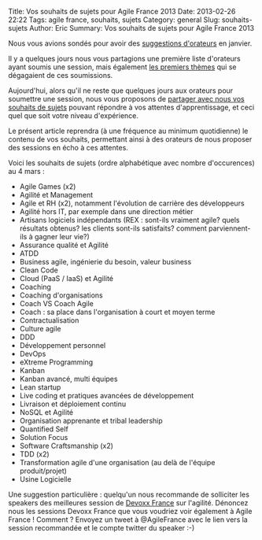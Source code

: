 Title: Vos souhaits de sujets pour Agile France 2013
Date: 2013-02-26 22:22
Tags: agile france, souhaits, sujets
Category: general
Slug: souhaits-sujets
Author: Eric
Summary: Vos souhaits de sujets pour Agile France 2013

Nous vous avions sondés pour avoir des [suggestions d'orateurs][1] en janvier.

Il y a quelques jours nous vous partagions une première liste d'orateurs ayant soumis une session, mais également [les premiers thèmes][2] qui se dégagaient de ces soumissions.

Aujourd'hui, alors qu'il ne reste que quelques jours aux orateurs pour soumettre une session, nous vous proposons de [partager avec nous vos souhaits de sujets][3] pouvant répondre à vos attentes d'apprentissage, et ceci quel que soit votre niveau d'expérience.

Le présent article reprendra (à une fréquence au minimum quotidienne) le contenu de vos souhaits, permettant ainsi à des orateurs de nous proposer des sessions en écho à ces attentes.

Voici les souhaits de sujets (ordre alphabétique avec nombre d'occurences) au 4 mars :

- Agile Games (x2)
- Agilité et Management
- Agile et RH (x2), notamment l'évolution de carrière des développeurs
- Agilité hors IT, par exemple dans une direction métier
- Artisans logiciels indépendants (REX : sont-ils vraiment agile? quels résultats obtenus? les clients sont-ils satisfaits? comment parviennent-ils à gagner leur vie?)
- Assurance qualité et Agilité
- ATDD
- Business agile, ingénierie du besoin, valeur business
- Clean Code
- Cloud (PaaS / IaaS) et Agilité
- Coaching
- Coaching d'organisations
- Coach VS Coach Agile
- Coach : sa place dans l'organisation à court et moyen terme
- Contractualisation
- Culture agile
- DDD
- Développement personnel
- DevOps
- eXtreme Programming
- Kanban
- Kanban avancé, multi équipes
- Lean startup
- Live coding et pratiques avancées de développement
- Livraison et déploiement continu
- NoSQL et Agilité
- Organisation apprenante et tribal leadership
- Quantified Self
- Solution Focus
- Software Craftsmanship (x2)
- TDD (x2)
- Transformation agile d'une organisation (au delà de l'équipe produit/projet)
- Usine Logicielle

Une suggestion particulière : quelqu'un nous recommande de solliciter les speakers des meilleures session de [Devoxx France][4] sur l'agilité.
Dénoncez nous les sessions Devoxx France que vous voudriez voir également à Agile France ! Comment ? Envoyez un tweet à @AgileFrance avec le lien vers la session recommandée et le compte twitter du speaker :-)

[1]: /suggestions.html "suggestions d'orateurs"
[2]: /soumissions.html "informations sur les premières soumissions"
[3]: https://docs.google.com/forms/d/1GjfkQICnRGEsK4xf40EuPGCRGZca6MjwnbJzrE12Al8/viewform "partagez nous vos souhaits de sujets"
[4]: http://www.devoxx.com/display/FR13/Programmes "Programme Devoxx France"
